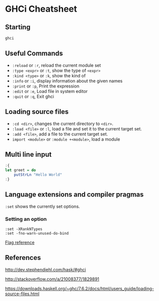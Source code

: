 # GHCi Cheatsheet

## Starting

```sh
ghci
```

## Useful Commands

- `:reload` or `:r`, reload the current module set
- `:type <expr>` or `:t`, show the type of `<expr>`
- `:kind <type>` or `:k`, show the kind of <type>
- `:info` or `:i`, display information about the given names
- `:print` or `:p`, Print the expression
- `:edit` or `:e`, Load file in system editor
- `:quit` or `:q`, Exit ghci

## Loading source files

- `:cd <dir>`, changes the current directory to `<dir>`.
- `:load <file>` or `:l`, load a file and set it to the current target set.
- `:add <file>`, add a file to the current target set.
- `import <module>` or `:module +<module>`, load a module

## Multi line input

```haskell
:{
let greet = do
	putStrLn "Hello World"
:}
```


## Language extensions and compiler pragmas

`:set` shows the currently set options.

### Setting an option

```
:set -XRankNTypes
:set -fno-warn-unused-do-bind
```
[Flag reference](https://downloads.haskell.org/~ghc/latest/docs/html/users_guide/flag-reference.html)


## References

http://dev.stephendiehl.com/hask/#ghci

http://stackoverflow.com/a/21008377/1829891

https://downloads.haskell.org/~ghc/7.6.2/docs/html/users_guide/loading-source-files.html
